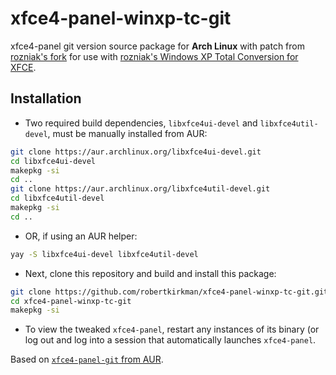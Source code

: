 # xfce4-panel-winxp-tc-git
xfce4-panel git version source package for **Arch Linux** with patch from [rozniak's fork](https://github.com/rozniak/xfce-winxp-tc-panel) for use with [rozniak's Windows XP Total Conversion for XFCE](https://github.com/rozniak/xfce-winxp-tc).

## Installation
- Two required build dependencies, `libxfce4ui-devel` and `libxfce4util-devel`, must be manually installed from AUR:
```sh
git clone https://aur.archlinux.org/libxfce4ui-devel.git
cd libxfce4ui-devel
makepkg -si
cd ..
git clone https://aur.archlinux.org/libxfce4util-devel.git
cd libxfce4util-devel
makepkg -si
cd ..
```
- OR, if using an AUR helper:
```sh
yay -S libxfce4ui-devel libxfce4util-devel
```
- Next, clone this repository and build and install this package:
```sh
git clone https://github.com/robertkirkman/xfce4-panel-winxp-tc-git.git
cd xfce4-panel-winxp-tc-git
makepkg -si
```
- To view the tweaked `xfce4-panel`, restart any instances of its binary (or log out and log into a session that automatically launches `xfce4-panel`.

Based on [`xfce4-panel-git` from AUR](https://aur.archlinux.org/packages/xfce4-panel-git/).
